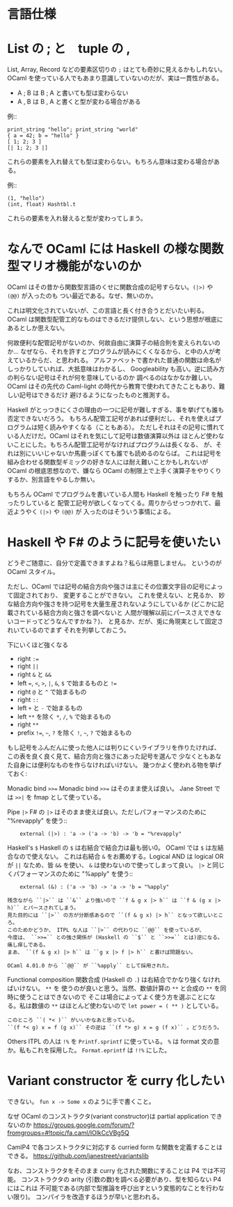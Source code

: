 言語仕様
=======================

List の ; と　tuple の ,
======================================

List, Array, Record などの要素区切りの ``;`` はとても奇妙に見えるかもしれない。
OCaml を使っている人でもあまり意識していないのだが、実は一貫性がある。

* A ; B は B ; A と書いても型は変わらない
* A , B は B , A と書くと型が変わる場合がある

例::

    print_string "hello"; print_string "world"
    { a = 42; b = "hello" }
    [ 1; 2; 3 ]
    [| 1; 2; 3 |]

これらの要素を入れ替えても型は変わらない。もちろん意味は変わる場合がある。

例::

    (1, "hello")
    (int, float) Hashtbl.t

これらの要素を入れ替えると型が変わってしまう。


なんで OCaml には Haskell の様な関数型マリオ機能がないのか
===================================================================

OCaml はその昔から関数型言語のくせに関数合成の記号すらない。``(|>)`` や ``(@@)`` が入ったのも
つい最近である。なぜ、無いのか。

これは明文化されていないが、この言語と長く付き合うとだいたい判る。
OCaml は関数型配管工的なものはできるだけ提供しない、という思想が根底にあるとしか思えない。

何故便利な配管記号がないのか、何故自由に演算子の結合則を変えられないのか…
なぜなら、それを許すとプログラムが読みにくくなるから、と中の人が考えているからだ、と思われる。
アルファベットで書かれた普通の関数は命名がしっかりしていれば、大抵意味はわかるし、
Googleability も高い。逆に読み方の判らない記号はそれが何を意味しているのか
調べるのはなかなか難しい。
OCaml はその先代の Caml-light の時代から教育で使われてきたこともあり、難しい記号はできるだけ
避けるようになったものと推測する。

Haskell がとっつきにくさの理由の一つに記号が難しすぎる、事を挙げても誰も否定できないだろう。
もちろん配管工記号があれば便利だし、それを使えばプログラムは短く読みやすくなる（こともある）。
ただしそれはその記号に慣れている人だけだ。OCaml はそれを気にして記号は数値演算以外は
ほとんど使わないことにした。もちろん配管工記号がなければプログラムは長くなる、
が、それは別にいいじゃないか馬鹿っぽくても誰でも読めるのならば。
これは記号を組み合わせる関数型ギミックの好きな人には耐え難いことかもしれないが
OCaml の根底思想なので、嫌なら OCaml の制限上で上手く演算子をやりくりするか、別言語をやるしか無い。

もちろん OCaml でプログラムを書いている人間も Haskell を触ったり F# を触ったりしていると
配管工記号が欲しくなってくる。周りからせっつかれて、最近ようやく ``(|>)`` や ``(@@)`` が
入ったのはそういう事情による。


Haskell や F# のように記号を使いたい
============================================

どうぞご随意に、自分で定義できますよね？私らは用意しません。
というのが OCaml スタイル。

ただし、OCaml では記号の結合方向や強さは主にその位置文字目の記号によって固定されており、
変更することができない。
これを使えない、と見るか、
妙な結合方向や強さを持つ記号を大量生産されないようにしているか
(どこかに記載されている結合方向と強さを調べないと
人間が理解以前にパースさえできないコードってどうなんですかね？)、
と見るか、だが、兎に角現実として固定されいているのでまず
それを列挙しておこう。

下にいくほど強くなる

* right ``:=``
* right ``||``
* right ``&`` と ``&&``
* left ``=``, ``<``, ``>``, ``|``, ``&``, ``$`` で始まるものと ``!=``
* right ``@`` と ``^`` で始まるもの
* right ``::``
* left ``+`` と ``-`` で始まるもの
* left ``**`` を除く ``*``, ``/``, ``%`` で始まるもの
* right ``**``
* prefix ``!=``, ``~``, ``?`` を除く ``!``, ``~``, ``?`` で始まるもの

もし記号をふんだんに使った他人には判りにくいライブラリを作りたければ、
この表を良く良く見て、結合方向と強さにあった記号を選んで
少なくともあなた自身には便利なものを作らなければいけない。
幾つかよく使われる物を挙げておく:

Monadic bind ``>>=``
    Monadic bind ``>>=`` はそのまま使えば良い。 Jane Street では ``>>|`` を fmap として使っている。

Pipe ``|>``
    F# の ``|>`` はそのまま使えば良い。ただしパフォーマンスのために "%revapply" を使う::

        external (|>) : 'a -> ('a -> 'b) -> 'b = "%revapply"

Haskell's ``$``
    Haskell の ``$`` は右結合で結合力は最も弱い0。 OCaml では ``$`` は左結合なので使えない。
    これは右結合 ``&`` をお薦めする。Logical AND は logical OR が ``||`` なため、皆 ``&&`` を使い、
    ``&`` は使わないので使ってしまって良い。
    ``|>`` と同じくパフォーマンスのために "%apply" を使う::

        external (&) : ('a -> 'b) -> 'a -> 'b = "%apply"

    残念ながら ``|>`` は ``&`` より強いので ``f & g x |> h`` は ``f & (g x |> h)`` とパースされてしまう。
    見た目的には ``|>`` の方が分断感あるので ``(f & g x) |> h`` となって欲しいところ。
    このためかどうか、 ITPL な人は ``|>`` の代わりに ``@@`` を使っているが、
    今度は、 ``>>=`` との強さ関係が (Haskell の ``$`` と ``>>=`` とは)逆になる。痛し痒しである。
    まあ、 ``(f & g x) |> h`` は ``g x |> f |> h`` と書けば問題ない。

    OCaml 4.01.0 から ``@@`` が ``%apply`` として採用された。

Functional composition
    関数合成 (Haskell の ``.``) は右結合でかなり強くなければいけない。 ``**`` を
    使うのが良いと思う。当然、数値計算の ``**`` と合成の ``**`` を同時に使うことはできないので
    そこは場合によってよく使う方を選ぶことになる。私は数値の ``**`` はほとんど使わないので
    ``let power = ( ** )`` としている。

    このところ ``( *< )`` がいいかなあと思っている。 
    ``(f *< g) x = f (g x)`` その逆は ``(f *> g) x = g (f x)`` 。どうだろう。

Others
    ITPL の人は ``!%`` を ``Printf.sprintf`` に使っている。 ``%`` は format 文の意か。私もこれを採用した。 ``Format.eprintf`` は ``!!%`` にした。


Variant constructor を curry 化したい
======================================

できない。 ``fun x -> Some x`` のように手で書くこと。

なぜ OCaml のコンストラクタ(variant constructor)は partial application できないのか
https://groups.google.com/forum/?fromgroups=#!topic/fa.caml/IOlkCcVBg5Q

CamlP4 で各コンストラクタに対応する curried form な関数を定義することはできる。
https://github.com/janestreet/variantslib

なお、コンストラクタをそのまま curry 化された関数にすることは P4 では不可能。
コンストラクタの arity (引数の数)を調べる必要があり、型を知らない P4 にはこれは
不可能である(内部で型推論を呼び出すという変態的なことを行わない限り)。
コンパイラを改造するほうが早いと思われる。
